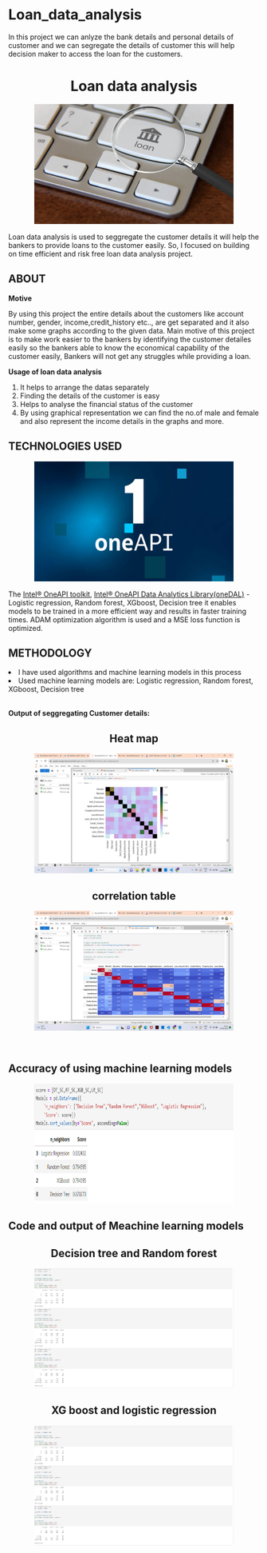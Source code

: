 # Loan_data_analysis
In this project we can anlyze the bank details and personal details of customer and we can segregate the details of customer this will help decision maker to access the loan for the customers.
<div align="center">
   <centre><h1>Loan data analysis</centre><br />
      </div>


     
<p align="center">
  <img src="https://github.com/Haswanth-18/Loan_data_analysis/blob/main/customer_dataset/loan.jpg" width="400" height="240" >
</p>
Loan data analysis is used to seggregate the customer details it will help the bankers to provide loans to the customer easily.
So, I focused on building on time efficient and risk free loan data analysis project.
<h2>ABOUT</h2>

**Motive**

By using this project the entire details about the customers like account number, gender, income,credit_history etc.., are get separated and it also make some graphs according to the given data.
Main motive of this project is to make work easier to the bankers by identifying the customer detailes easily so the bankers able to know the economical capability of the customer easily, Bankers will not get any struggles while providing a loan. 


**Usage of loan data analysis**

1. It helps to arrange the datas separately
2. Finding the details of the customer is easy
3. Helps to analyse the financial status of the customer
4. By using graphical representation we can find the no.of male and female and also represent the income details in the graphs
   and more.
   
<h2>TECHNOLOGIES USED</h2>
<p align="center">
  <img src="https://github.com/kamesh0407/stock_market_prediction/blob/main/InteloneAPI.jpg" width="400" height="240" >
</p>

The [Intel® OneAPI toolkit](https://www.intel.com/content/www/us/en/developer/tools/oneapi/toolkits.html#gs.3btkxe), [Intel® OneAPI Data Analytics Library(oneDAL)](https://www.intel.com/content/www/us/en/docs/oneapi/programming-guide/2023-1/intel-oneapi-data-analytics-library-onedal.html) - Logistic regression, Random forest, XGboost, Decision tree it enables models to be trained in a more efficient way and results in faster training times. ADAM optimization algorithm is used and a MSE loss function is optimized.


<h2>METHODOLOGY</h2>
<li>I have used algorithms and machine learning models in this process
</li>
<li> Used machine learning models are: Logistic regression, Random forest, XGboost, Decision tree</li>
<br/>

**Output of seggregating Customer details:**
<div align="center">
   <centre><h2> Heat map</centre><br />
      </div>
      <p align="center">
  <img src="https://github.com/Haswanth-18/Loan_data_analysis/blob/main/customer_dataset/heat%20map.png" width="400" height="240" >
</p>
      
<div align="center">
   <centre><h2> correlation table</centre><br />
      </div>
      <p align="center">
  <img src="https://github.com/Haswanth-18/Loan_data_analysis/blob/main/customer_dataset/corr.png" width="400" height="240" >
</p>

<br/>

<h2>Accuracy of using machine learning models</h2>
<p align="center">
  <img src="https://github.com/Haswanth-18/Loan_data_analysis/blob/main/customer_dataset/accuracy.png" width="400" height="240" >
</p>
<h2>Code and output of Meachine learning models</h2>
<div align="center">
   <centre><h2>Decision tree and Random forest</centre><br />
      </div>
      <p align="center">
  <img src="https://github.com/Haswanth-18/Loan_data_analysis/blob/main/customer_dataset/ml%20model%201.png" width="400" height="240" >
</p>
<div align="center">
   <centre><h2>XG boost and logistic regression</centre><br />
      </div>
      <p align="center">
  <img src="https://github.com/Haswanth-18/Loan_data_analysis/blob/main/customer_dataset/ml%20model%201.png" width="400" height="240" >
</p>





